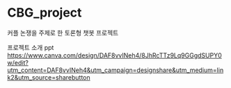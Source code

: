 # CBG_project

커플 논쟁을 주제로 한 토론형 챗봇 프로젝트

프로젝트 소개 ppt
https://www.canva.com/design/DAF8vvINeh4/8JhRcTTz9Lq9GGgdSUPY0w/edit?utm_content=DAF8vvINeh4&utm_campaign=designshare&utm_medium=link2&utm_source=sharebutton
